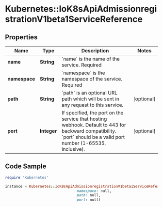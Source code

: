 # Kubernetes::IoK8sApiAdmissionregistrationV1beta1ServiceReference

## Properties

Name | Type | Description | Notes
------------ | ------------- | ------------- | -------------
**name** | **String** | &#x60;name&#x60; is the name of the service. Required | 
**namespace** | **String** | &#x60;namespace&#x60; is the namespace of the service. Required | 
**path** | **String** | &#x60;path&#x60; is an optional URL path which will be sent in any request to this service. | [optional] 
**port** | **Integer** | If specified, the port on the service that hosting webhook. Default to 443 for backward compatibility. &#x60;port&#x60; should be a valid port number (1-65535, inclusive). | [optional] 

## Code Sample

```ruby
require 'Kubernetes'

instance = Kubernetes::IoK8sApiAdmissionregistrationV1beta1ServiceReference.new(name: null,
                                 namespace: null,
                                 path: null,
                                 port: null)
```


